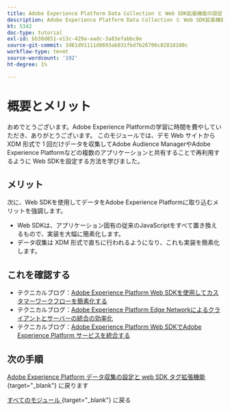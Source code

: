 ```yaml
---
title: Adobe Experience Platform Data Collection と Web SDK拡張機能の設定 – 概要
description: Adobe Experience Platform Data Collection と Web SDK拡張機能の設定 – 概要
kt: 5342
doc-type: tutorial
exl-id: bb38d851-e13c-429a-aadc-3a83efabbc8e
source-git-commit: 3d61d91111d8693ab031fbd7b26706c02818108c
workflow-type: tm+mt
source-wordcount: '192'
ht-degree: 1%

---
```


# 概要とメリット

おめでとうございます。Adobe Experience Platformの学習に時間を費やしていただき、ありがとうございます。
このモジュールでは、デモ Web サイトから XDM 形式で 1 回だけデータを収集してAdobe Audience ManagerやAdobe Experience Platformなどの複数のアプリケーションと共有することで再利用するように Web SDKを設定する方法を学びました。

## メリット

次に、Web SDKを使用してデータをAdobe Experience Platformに取り込むメリットを強調します。

- Web SDKは、アプリケーション固有の従来のJavaScriptをすべて置き換えるもので、実装を大幅に簡素化します。
- データ収集は XDM 形式で直ちに行われるようになり、これも実装を簡素化します。

## これを確認する

- テクニカルブログ：[Adobe Experience Platform Web SDKを使用してカスタマーワークフローを簡素化する ](https://medium.com/adobetech/simplifying-customer-workflows-with-adobe-experience-platform-web-sdk-4e54fe134f4a)
- テクニカルブログ：[Adobe Experience Platform Edge Networkによるクライアントとサーバーの統合の効率化 ](https://medium.com/adobetech/streamlining-client-server-integrations-with-adobe-experience-platform-experience-edge-1caaef887172)
- テクニカルブログ：[Adobe Experience Platform Web SDKでAdobe Experience Platform サービスを統合する ](https://medium.com/adobetech/unify-your-adobe-experience-platform-services-with-adobe-experience-platform-web-sdk-75cf6851a9fc)

## 次の手順

[Adobe Experience Platform データ収集の設定と web SDK タグ拡張機能 ](./data-ingestion-launch-web-sdk.md){target="_blank"} に戻ります

[ すべてのモジュール ](./../../../../overview.md){target="_blank"} に戻る
